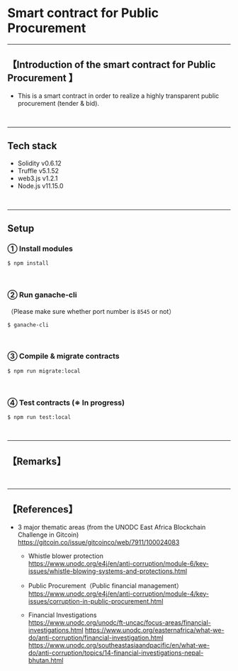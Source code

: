 # Smart contract for Public Procurement 

***
## 【Introduction of the smart contract for Public Procurement 】  
- This is a smart contract in order to realize a highly transparent public procurement (tender & bid).

&nbsp;

***

## Tech stack
- Solidity v0.6.12
- Truffle v5.1.52
- web3.js v1.2.1
- Node.js v11.15.0

&nbsp;

***

## Setup  
### ① Install modules  
```
$ npm install
```

<br>

### ② Run ganache-cli  
（Please make sure whether port number is `8545` or not）  
```
$ ganache-cli
```

<br>

### ③ Compile & migrate contracts  
```
$ npm run migrate:local
```

<br>

### ④ Test contracts (※ In progress)
```
$ npm run test:local
```

&nbsp;

***

## 【Remarks】


&nbsp;

***

## 【References】  
- 3 major thematic areas (from the UNODC East Africa Blockchain Challenge in Gitcoin)
  https://gitcoin.co/issue/gitcoinco/web/7911/100024083

  - Whistle blower protection   
    https://www.unodc.org/e4j/en/anti-corruption/module-6/key-issues/whistle-blowing-systems-and-protections.html
  
  - Public Procurement（Public financial management）  
    https://www.unodc.org/e4j/en/anti-corruption/module-4/key-issues/corruption-in-public-procurement.html

  - Financial Investigations  
    https://www.unodc.org/unodc/ft-uncac/focus-areas/financial-investigations.html
    https://www.unodc.org/easternafrica/what-we-do/anti-corruption/financial-investigation.html
    https://www.unodc.org/southeastasiaandpacific/en/what-we-do/anti-corruption/topics/14-financial-investigations-nepal-bhutan.html



